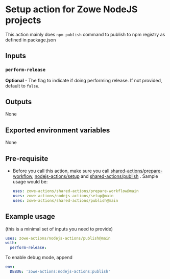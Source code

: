 # Setup action for Zowe NodeJS projects

This action mainly does `npm publish` command to publish to npm registry as defined in package.json

## Inputs

### `perform-release`

**Optional** - The flag to indicate if doing performing release. If not provided, default to `false`.  

## Outputs

None  

## Exported environment variables

None

## Pre-requisite

- Before you call this action, make sure you call [shared-actions/prepare-workflow](https://github.com/zowe-actions/shared-actions/tree/main/prepare-workflow), [nodejs-actions/setup](https://github.com/zowe-actions/nodejs-actions/tree/main/setup) and [shared-actions/publish](https://github.com/zowe-actions/shared-actions/tree/main/publish) . Sample usage would be:

    ```yaml
    uses: zowe-actions/shared-actions/prepare-workflow@main
    uses: zowe-actions/nodejs-actions/setup@main
    uses: zowe-actions/shared-actions/publish@main
    ```

## Example usage

(this is a minimal set of inputs you need to provide)

```yaml
uses: zowe-actions/nodejs-actions/publish@main
with:
  perform-release:
```

To enable debug mode, append

```yaml
env:
  DEBUG: 'zowe-actions:nodejs-actions:publish'
```
